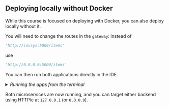 ## Deploying locally without Docker


While this course is focused on deploying with Docker, you can also deploy locally without it. 

You will need to change the routes in the `gateway`:
instead of 
```python
'http://invsys:5000/items'
```

use 

```python
'http://0.0.0.0:5000/items'
```

You can then run both applications directly in the IDE.


<details>
<summary><i>Running the apps from the terminal</i></summary>
You can also open two terminal windows in the IDE. 


In the first one, navigate to `invsys` using `cd` and then run 
```shell

$ python3 api.py
```

In the other terminal window, do the same but in the `gateway` directory: 
```shell

$ python3 application.py
```
</details>

Both microservices are now running, and 
you can target either backend using HTTPie at `127.0.0.1` (or `0.0.0.0`).
